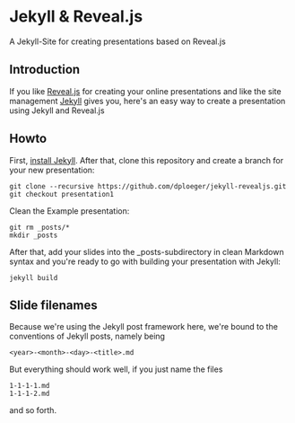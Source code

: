 # Jekyll & Reveal.js

A Jekyll-Site for creating presentations based on Reveal.js

## Introduction

If you like [Reveal.js][] for creating your online presentations and like the site
management [Jekyll][] gives you, here's an easy way to create a presentation using
Jekyll and Reveal.js

## Howto

First, [install Jekyll][]. After that, clone this repository and create a branch
for your new presentation:

    git clone --recursive https://github.com/dploeger/jekyll-revealjs.git
    git checkout presentation1

Clean the Example presentation:

    git rm _posts/*
    mkdir _posts

After that, add your slides into the _posts-subdirectory in clean Markdown syntax
and you're ready to go with building your presentation with Jekyll:

    jekyll build

## Slide filenames

Because we're using the Jekyll post framework here, we're bound to the conventions
of Jekyll posts, namely being

    <year>-<month>-<day>-<title>.md

But everything should work well, if you just name the files

    1-1-1-1.md
    1-1-1-2.md

and so forth.

[Reveal.js]:      http://lab.hakim.se/reveal-js/#/
[Jekyll]:         http://jekyllrb.com/
[install Jekyll]: http://jekyllrb.com/docs/installation/  
